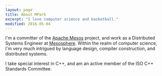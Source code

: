 ```yaml
---
layout: page
title: About MPark
excerpt: "I love computer science and basketball."
modified: 2016-05-04
---
```


I'm a committer of the [Apache Mesos] project, and work as a Distributed Systems
Engineer at [Mesosphere]. Within the realm of computer science, I'm very much
intrigued by language design, compiler construction, and distributed systems.

I take special interest in C++, and am an active member of the ISO C++ Standards
Committee.

[Apache Mesos]: http://mesos.apache.org/
[Mesosphere]: https://mesosphere.com/
